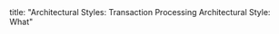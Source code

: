 <frontmatter>
title: "Architectural Styles: Transaction Processing Architectural Style: What"
</frontmatter>

<include src="navbar.md" boilerplate />

<include src="unit-inPage-asFlat.md" boilerplate />